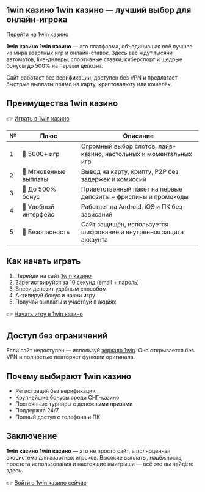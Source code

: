 ## 1win казино 1win казино — лучший выбор для онлайн-игрока  
[Перейти на 1win казино](https://1wbfqv.life/casino/list?open=register&p=8khw)

**1win казино 1win казино** — это платформа, объединившая всё лучшее из мира азартных игр и онлайн-ставок. Здесь вас ждут тысячи автоматов, live-дилеры, спортивные ставки, киберспорт и щедрые бонусы до 500% на первый депозит.

Сайт работает без верификации, доступен без VPN и предлагает быстрые выплаты прямо на карту, криптовалюту или кошелёк.

## Преимущества 1win казино

👉 [Играть в 1win казино](https://1wbfqv.life/casino/list?open=register&p=8khw)

| №  | Плюс                     | Описание                                                                 |
|----|--------------------------|--------------------------------------------------------------------------|
| 1  | 🎰 5000+ игр             | Огромный выбор слотов, лайв-казино, настольных и моментальных игр        |
| 2  | 💸 Мгновенные выплаты   | Вывод на карту, крипту, P2P без задержек и комиссий                      |
| 3  | 🎁 До 500% бонус         | Приветственный пакет на первые депозиты + фриспины и промокоды           |
| 4  | 📱 Удобный интерфейс     | Работает на Android, iOS и ПК без зависаний                              |
| 5  | 🔐 Безопасность          | Сайт защищён, используется шифрование и внутренняя защита аккаунта       |

## Как начать играть

1. Перейди на сайт [1win казино](https://1wbfqv.life/casino/list?open=register&p=8khw)  
2. Зарегистрируйся за 10 секунд (email + пароль)  
3. Внеси депозит удобным способом  
4. Активируй бонус и начни игру  
5. Получай выплаты и участвуй в акциях

👉 [Начать игру в 1win казино](https://1wbfqv.life/casino/list?open=register&p=8khw)

## Доступ без ограничений

Если сайт недоступен — используй [зеркало 1win](https://1wbfqv.life/casino/list?open=register&p=8khw). Оно открывается без VPN и полностью повторяет функции оригинала.

## Почему выбирают 1win казино

- Регистрация без верификации  
- Крупнейшие бонусы среди СНГ-казино  
- Постоянные турниры с денежными призами  
- Поддержка 24/7  
- Полный доступ с телефона и ПК

## Заключение

**1win казино 1win казино** — это не просто сайт, а полноценная экосистема для азартных игроков. Высокие выплаты, надёжность, простота использования и настоящие выигрыши — всё это вы найдёте здесь.

👉 [Войти в 1win казино сейчас](https://1wbfqv.life/casino/list?open=register&p=8khw)
